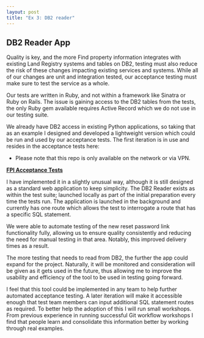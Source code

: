 ```yaml
---
layout: post
title: "Ex 3: DB2 reader"
---
```

## DB2 Reader App

Quality is key, and the more Find property information integrates with existing Land Registry systems and tables on DB2, testing must also reduce the risk of these changes impacting existing services and systems.  While all of our changes are unit and integration tested, our acceptance testing must make sure to test the service as a whole.

Our tests are written in Ruby, and not within a framework like Sinatra or Ruby on Rails.  The issue is gaining access to the DB2 tables from the tests, the only Ruby gem available requires Active Record which we do not use in our testing suite.

We already have DB2 access in existing Python applications, so taking that as an example I designed and developed a lightweight version which could be run and used by our acceptance tests.  The first iteration is in use and resides in the acceptance tests here:

* Please note that this repo is only available on the network or via VPN.

<b>
    <a href="http://192.168.249.38/digital-register-view/fpi-acceptance-tests/tree/develop">FPI Acceptance Tests</a>
</b>

I have implemented it in a slightly unusual way, although it is still designed as a standard web application to keep simplicity.  The DB2 Reader exists as within the test suite; launched locally as part of the initial preparation every time the tests run.  The application is launched in the background and currently has one route which allows the test to interrogate a route that has a specific SQL statement.

We were able to automate testing of the new reset password link functionality fully, allowing us to ensure quality consistently and reducing the need for manual testing in that area. Notably, this improved delivery times as a result.

The more testing that needs to read from DB2, the further the app could expand for the project.  Naturally, it will be monitored and consideration will be given as it gets used in the future, thus allowing me to improve the usability and efficiency of the tool to be used in testing going forward.

I feel that this tool could be implemented in any team to help further automated acceptance testing. A later iteration will make it accessible enough that test team members can input additional SQL statement routes as required.  To better help the adoption of this I will run small workshops.  From previous experience in running successful Git workflow workshops I find that people learn and consolidate this information better by working through real examples.
